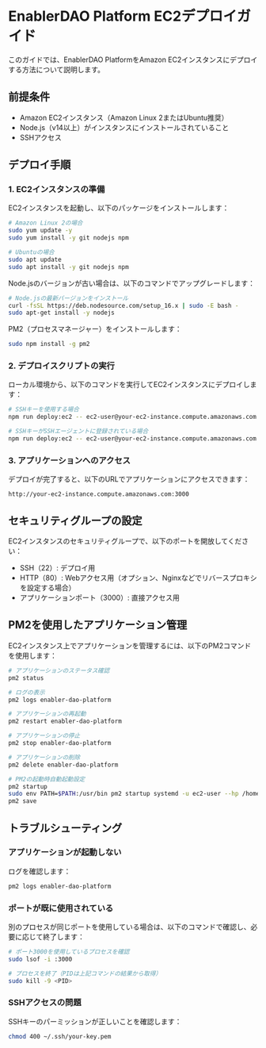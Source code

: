 # EnablerDAO Platform EC2デプロイガイド

このガイドでは、EnablerDAO PlatformをAmazon EC2インスタンスにデプロイする方法について説明します。

## 前提条件

- Amazon EC2インスタンス（Amazon Linux 2またはUbuntu推奨）
- Node.js（v14以上）がインスタンスにインストールされていること
- SSHアクセス

## デプロイ手順

### 1. EC2インスタンスの準備

EC2インスタンスを起動し、以下のパッケージをインストールします：

```bash
# Amazon Linux 2の場合
sudo yum update -y
sudo yum install -y git nodejs npm

# Ubuntuの場合
sudo apt update
sudo apt install -y git nodejs npm
```

Node.jsのバージョンが古い場合は、以下のコマンドでアップグレードします：

```bash
# Node.jsの最新バージョンをインストール
curl -fsSL https://deb.nodesource.com/setup_16.x | sudo -E bash -
sudo apt-get install -y nodejs
```

PM2（プロセスマネージャー）をインストールします：

```bash
sudo npm install -g pm2
```

### 2. デプロイスクリプトの実行

ローカル環境から、以下のコマンドを実行してEC2インスタンスにデプロイします：

```bash
# SSHキーを使用する場合
npm run deploy:ec2 -- ec2-user@your-ec2-instance.compute.amazonaws.com ~/.ssh/your-key.pem

# SSHキーがSSHエージェントに登録されている場合
npm run deploy:ec2 -- ec2-user@your-ec2-instance.compute.amazonaws.com
```

### 3. アプリケーションへのアクセス

デプロイが完了すると、以下のURLでアプリケーションにアクセスできます：

```
http://your-ec2-instance.compute.amazonaws.com:3000
```

## セキュリティグループの設定

EC2インスタンスのセキュリティグループで、以下のポートを開放してください：

- SSH（22）: デプロイ用
- HTTP（80）: Webアクセス用（オプション、Nginxなどでリバースプロキシを設定する場合）
- アプリケーションポート（3000）: 直接アクセス用

## PM2を使用したアプリケーション管理

EC2インスタンス上でアプリケーションを管理するには、以下のPM2コマンドを使用します：

```bash
# アプリケーションのステータス確認
pm2 status

# ログの表示
pm2 logs enabler-dao-platform

# アプリケーションの再起動
pm2 restart enabler-dao-platform

# アプリケーションの停止
pm2 stop enabler-dao-platform

# アプリケーションの削除
pm2 delete enabler-dao-platform

# PM2の起動時自動起動設定
pm2 startup
sudo env PATH=$PATH:/usr/bin pm2 startup systemd -u ec2-user --hp /home/ec2-user
pm2 save
```

## トラブルシューティング

### アプリケーションが起動しない

ログを確認します：

```bash
pm2 logs enabler-dao-platform
```

### ポートが既に使用されている

別のプロセスが同じポートを使用している場合は、以下のコマンドで確認し、必要に応じて終了します：

```bash
# ポート3000を使用しているプロセスを確認
sudo lsof -i :3000

# プロセスを終了（PIDは上記コマンドの結果から取得）
sudo kill -9 <PID>
```

### SSHアクセスの問題

SSHキーのパーミッションが正しいことを確認します：

```bash
chmod 400 ~/.ssh/your-key.pem
```